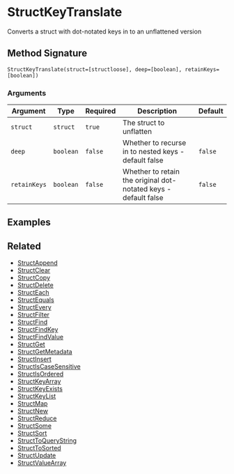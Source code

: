 # StructKeyTranslate

Converts a struct with dot-notated keys in to an unflattened version

## Method Signature

```
StructKeyTranslate(struct=[structloose], deep=[boolean], retainKeys=[boolean])
```

### Arguments

| Argument     | Type      | Required | Description                                                     | Default |
| ------------ | --------- | -------- | --------------------------------------------------------------- | ------- |
| `struct`     | `struct`  | `true`   | The struct to unflatten                                         |         |
| `deep`       | `boolean` | `false`  | Whether to recurse in to nested keys - default false            | `false` |
| `retainKeys` | `boolean` | `false`  | Whether to retain the original dot-notated keys - default false | `false` |

## Examples

## Related

* [StructAppend](structappend.md)
* [StructClear](structclear.md)
* [StructCopy](structcopy.md)
* [StructDelete](structdelete.md)
* [StructEach](structeach.md)
* [StructEquals](structequals.md)
* [StructEvery](structevery.md)
* [StructFilter](structfilter.md)
* [StructFind](structfind.md)
* [StructFindKey](structfindkey.md)
* [StructFindValue](structfindvalue.md)
* [StructGet](structget.md)
* [StructGetMetadata](structgetmetadata.md)
* [StructInsert](structinsert.md)
* [StructIsCaseSensitive](structiscasesensitive.md)
* [StructIsOrdered](structisordered.md)
* [StructKeyArray](structkeyarray.md)
* [StructKeyExists](structkeyexists.md)
* [StructKeyList](structkeylist.md)
* [StructMap](structmap.md)
* [StructNew](structnew.md)
* [StructReduce](structreduce.md)
* [StructSome](structsome.md)
* [StructSort](structsort.md)
* [StructToQueryString](structtoquerystring.md)
* [StructToSorted](structtosorted.md)
* [StructUpdate](structupdate.md)
* [StructValueArray](structvaluearray.md)
